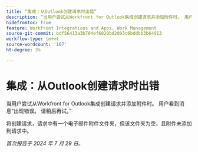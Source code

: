 ```yaml
---
title: “集成：从Outlook创建请求时出错”
description: “当用户尝试从Workfront for Outlook集成创建请求并添加附件时。 用户看到消息“Othing wrong（发生错误）”。 请稍后再试。”
hidefromtoc: true
feature: Workfront Integrations and Apps, Work Management
source-git-commit: bdf56413a3b704ef6020bd2093c6bddbb3b64913
workflow-type: tm+mt
source-wordcount: '107'
ht-degree: 3%

---
```



# 集成：从Outlook创建请求时出错

当用户尝试从Workfront for Outlook集成创建请求并添加附件时。 用户看到消息“出现错误。 请稍后再试。”

将创建请求，请求中有一个电子邮件附件文件夹，但该文件夹为空，且附件未添加到请求中。

_首次报告于 2024 年 7 月 29 日。_
